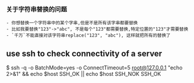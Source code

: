 ### 关于字符串替换的问题
    - 你想替换一个字符串中的某个字串,但是不是所有该字串都要替换 
	- 比如我要替换"123"->"abc", 不是每个"123"都需要替换,特定位置的"123"才需要替换
	- `千万`不能直接对该字符串replace("123", "abc"), 这样就把所有的替换了

## use ssh to check connectivity of a server
$ ssh -q -o BatchMode=yes -o ConnectTimeout=5 root@127.0.0.1 "echo 2>&1" && echo $host SSH_OK || echo $host SSH_NOK SSH_OK
